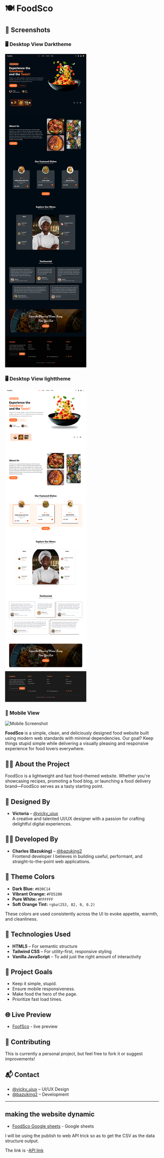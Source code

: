 # 🍽️ FoodSco

## 📸 Screenshots

### 🖥️ Desktop View Darktheme
![Desktop Screenshot](Assets/images/FoodSco_darktheme_complete.png)

### 🖥️ Desktop View lighttheme
![Desktop Screenshot](Assets/images/FoodSco_lighttheme_complete.png)

### 📱 Mobile View
![Mobile Screenshot](screenshots/mobile-full.png)


**FoodSco** is a simple, clean, and deliciously designed food website built using modern web standards with minimal dependencies. Our goal? Keep things stupid simple while delivering a visually pleasing and responsive experience for food lovers everywhere.

## 👨‍🍳 About the Project

FoodSco is a lightweight and fast food-themed website. Whether you're showcasing recipes, promoting a food blog, or launching a food delivery brand—FoodSco serves as a tasty starting point.

## 🎨 Designed By

- **Victoria** – [@vicky_uiux](https://twitter.com/vicky_uiux)  
A creative and talented UI/UX designer with a passion for crafting delightful digital experiences. 

## 🧑‍💻 Developed By

- **Charles (Bazuking)** – [@bazuking2](https://twitter.com/bazuking2)  
Frontend developer I believes in building useful, performant, and straight-to-the-point web applications.

## 🎨 Theme Colors

- **Dark Blue:** `#030C14`  
- **Vibrant Orange:** `#FD5200`  
- **Pure White:** `#FFFFFF`  
- **Soft Orange Tint:** `rgba(253, 82, 0, 0.2)`

These colors are used consistently across the UI to evoke appetite, warmth, and cleanliness.

## 🚀 Technologies Used

- **HTML5** – For semantic structure  
- **Tailwind CSS** – For utility-first, responsive styling  
- **Vanilla JavaScript** – To add just the right amount of interactivity



## 🎯 Project Goals

- Keep it simple, stupid.  
- Ensure mobile responsiveness.  
- Make food the hero of the page.  
- Prioritize fast load times.

## 🌐 Live Preview

- [FoofSco](https://foodsco.ckn.co.ke) - live preview

## 🤝 Contributing

This is currently a personal project, but feel free to fork it or suggest improvements!

## 📬 Contact

- [@vicky_uiux](https://twitter.com/vicky_uiux) – UI/UX Design  
- [@bazuking2](https://twitter.com/bazuking2) – Development

---


## making the website dynamic


- [FoodSco Google sheets](https://docs.google.com/spreadsheets/d/14ZjNEHUGvfNDQEb0QGNdK2AINFgg5h2sh-Y-1m2SAX4/edit?usp=sharing) - Google sheets
 

I will be using the publish to web API trick so as to get the CSV as the data structure output.

The link is -[API link](https://docs.google.com/spreadsheets/d/e/2PACX-1vQ4QcNOYmvwfZzjvEkJtOtvn8y16V_AOn3dzJwFaw_gU6NMvl_QNKOguuyvn_j1Z8_9NBgatUT7hzL4/pub?output=csv) 